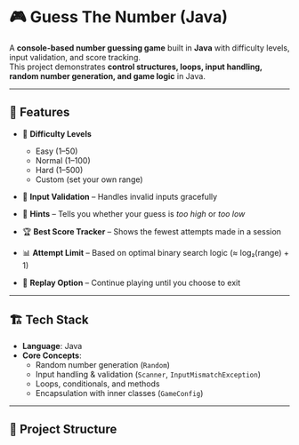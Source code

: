 # 🎮 Guess The Number (Java)

A **console-based number guessing game** built in **Java** with difficulty levels, input validation, and score tracking.  
This project demonstrates **control structures, loops, input handling, random number generation, and game logic** in Java.  

---

## 🚀 Features

- 🎯 **Difficulty Levels**  
  - Easy (1–50)  
  - Normal (1–100)  
  - Hard (1–500)  
  - Custom (set your own range)  

- 📝 **Input Validation** – Handles invalid inputs gracefully  
- 🔢 **Hints** – Tells you whether your guess is *too high* or *too low*  
- 🏆 **Best Score Tracker** – Shows the fewest attempts made in a session  
- 📊 **Attempt Limit** – Based on optimal binary search logic (≈ log₂(range) + 1)  
- 🔁 **Replay Option** – Continue playing until you choose to exit  

---

## 🏗️ Tech Stack

- **Language**: Java  
- **Core Concepts**:  
  - Random number generation (`Random`)  
  - Input handling & validation (`Scanner`, `InputMismatchException`)  
  - Loops, conditionals, and methods  
  - Encapsulation with inner classes (`GameConfig`)  

---

## 📂 Project Structure

